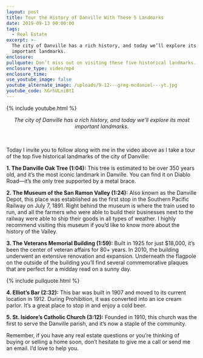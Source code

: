 ```yaml
---
layout: post
title: Tour the History of Danville With These 5 Landmarks
date: 2019-09-13 00:00:00
tags:
  - Real Estate
excerpt: >-
  The city of Danville has a rich history, and today we’ll explore its most
  important landmarks.
enclosure:
pullquote: Don’t miss out on visiting these five historical landmarks.
enclosure_type: video/mp4
enclosure_time:
use_youtube_image: false
youtube_alternate_image: /uploads/9-12---greg-mcdaniel---yt.jpg
youtube_code: hGrhULniBtI
---
```


{% include youtube.html %}

<center><em>The city of Danville has a rich history, and today we&rsquo;ll explore its most important landmarks.</em></center>

&nbsp;

Today I invite you to follow along with me in the video above as I take a tour of the top five historical landmarks of the city of Danville:

**1\. The Danville Oak Tree (1:04):** This tree is estimated to be over 350 years old, and it’s the most iconic landmark in Danville. You can find it on Diablo Road—it’s the only tree supported by a metal brace.

**2\. The Museum of the San Ramon Valley (1:24):** Also known as the Danville Depot, this place was established as the first stop in the Southern Pacific Railway on July 7, 1891. Right behind the museum is where the train used to run, and all the farmers who were able to build their businesses next to the railway were able to ship their goods in all types of weather. I highly recommend visiting this museum if you’d like to know more about the history of the Valley.

**3\. The Veterans Memorial Building (1:59):** Built in 1925 for just $18,000, it’s been the center of veteran affairs for 80+ years. In 2010, the building underwent an extensive renovation and expansion. Underneath the flagpole on the outside of the building you’ll find several commemorative plaques that are perfect for a midday read on a sunny day.

{% include pullquote.html %}

**4\. Elliot’s Bar (2:32):** This bar was built in 1907 and moved to its current location in 1912. During Prohibition, it was converted into an ice cream parlor. It’s a great place to stop in and enjoy a cold beer.

**5\. St. Isidore’s Catholic Church (3:12):** Founded in 1910, this church was the first to serve the Danville parish, and it’s now a staple of the community.

Remember, if you have any real estate questions or you’re thinking of buying or selling a home soon, don’t hesitate to give me a call or send me an email. I’d love to help you.